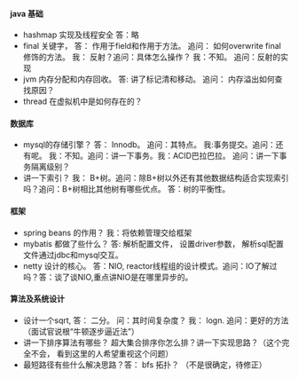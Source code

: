 #### java 基础
- hashmap 实现及线程安全 答：略
- final 关键字， 答： 作用于field和作用于方法。 追问： 如何overwrite final 修饰的方法。 我： 反射？追问：具体怎么操作？ 我：不知。 追问：反射的实现
- jvm 内存分配和内存回收。 答: 讲了标记清和移动。 追问： 内存溢出如何查找原因？
- thread 在虚拟机中是如何存在的？

#### 数据库
- mysql的存储引擎？ 答： Innodb。 追问：其特点。 我:事务提交。追问：还有呢。 我：不知。追问：讲一下事务。我：ACID巴拉巴拉。 追问：讲一下事务隔离级别？
- 讲一下索引？ 我： B+树。追问：除B+树以外还有其他数据结构适合实现索引吗？追问：B+树相比其他树有哪些优点。 答：树的平衡性。

#### 框架
- spring beans 的作用？ 我：将依赖管理交给框架
- mybatis 都做了些什么？ 答: 解析配置文件， 设置driver参数， 解析sql配置文件通过jdbc和mysql交互。
- netty 设计的核心。 答：NIO, reactor线程组的设计模式。追问：IO了解过吗？答：谈了谈NIO,重点讲NIO是在哪里异步的。

#### 算法及系统设计
- 设计一个sqrt, 答： 二分。 问：其时间复杂度？ 我： logn. 追问：更好的方法（面试官说根“牛顿逐步逼近法”）
- 讲一下排序算法有哪些？ 超大集合排序你怎么排？讲一下实现思路？（这个完全不会， 看到这里的人希望重视这个问题）
- 最短路径有些什么解决思路？答： bfs 拓扑？ （不是很确定，待修正）

